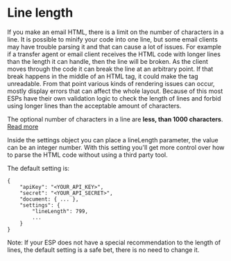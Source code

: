 # Line length

If you make an email HTML, there is a limit on the number of characters in a line. It is possible to minify your code into one line, but some email clients may have trouble parsing it and that can cause a lot of issues. 
For example if a transfer agent or email client receives the HTML code with longer lines than the length it can handle, then the line will be broken. As the client moves through the code it can break the line at an arbitrary point. If that break happens in the middle of an HTML tag, it could make the tag unreadable. From that point various kinds of rendering issues can occur, mostly display errors that can affect the whole layout. Because of this most ESPs have their own validation logic to check the length of lines and forbid using longer lines than the acceptable amount of characters.

The optional number of characters in a line are **less, than 1000 characters**.
[Read more](https://tools.ietf.org/html/rfc2822#section-2.1.1)

Inside the settings object you can place a lineLength parameter, the value can be an integer number. With this setting you'll get more control over how to parse the HTML code without using a third party tool.

The default setting is:

```
{
	"apiKey": "<YOUR_API_KEY>",
	"secret": "<YOUR_API_SECRET>",
	"document: { ... },
	"settings": {
		"lineLength": 799,
		...
	}
}
```
Note: If your ESP does not have a special recommendation to the length of lines, the default setting is a safe bet, there is no need to change it.
